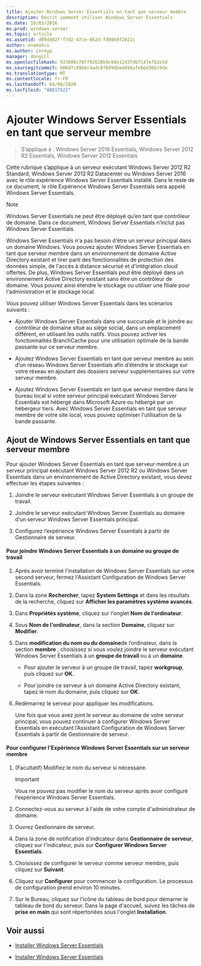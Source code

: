 ```yaml
---
title: Ajouter Windows Server Essentials en tant que serveur membre
description: Décrit comment utiliser Windows Server Essentials
ms.date: 10/03/2016
ms.prod: windows-server
ms.topic: article
ms.assetid: d09dd82f-f7d2-47ce-862d-fd9869f2021c
author: nnamuhcs
ms.author: coreyp
manager: dongill
ms.openlocfilehash: 933606c70ff92620b9c04e12d37db7147ef82e3d
ms.sourcegitcommit: b00d7c8968c4adc8f699dbee694afe6ed36bc9de
ms.translationtype: MT
ms.contentlocale: fr-FR
ms.lasthandoff: 04/08/2020
ms.locfileid: "80817522"
---
```

# <a name="add-windows-server-essentials-as-a-member-server"></a>Ajouter Windows Server Essentials en tant que serveur membre

>S’applique à : Windows Server 2016 Essentials, Windows Server 2012 R2 Essentials, Windows Server 2012 Essentials

Cette rubrique s’applique à un serveur exécutant Windows Server 2012 R2 Standard, Windows Server 2012 R2 Datacenter ou Windows Server 2016 avec le rôle expérience Windows Server Essentials installé. Dans le reste de ce document, le rôle Expérience Windows Server Essentials sera appelé Windows Server Essentials.  
  
> [!NOTE]
>   Windows Server Essentials ne peut être déployé qu’en tant que contrôleur de domaine. Dans ce document, Windows Server Essentials n’inclut pas Windows Server Essentials.  
  
 Windows Server Essentials n'a pas besoin d'être un serveur principal dans un domaine Windows. Vous pouvez ajouter Windows Server Essentials en tant que serveur membre dans un environnement de domaine Active Directory existant et tirer parti des fonctionnalités de protection des données simple, de l'accès à distance sécurisé et d'intégration cloud offertes. De plus, Windows Server Essentials peut être déployé dans un environnement Active Directory existant sans être un contrôleur de domaine. Vous pouvez ainsi étendre le stockage ou utiliser une filiale pour l'administration et le stockage local.  
  
 Vous pouvez utiliser Windows Server Essentials dans les scénarios suivants :  
  
-   Ajouter Windows Server Essentials dans une succursale et le joindre au contrôleur de domaine situé au siège social, dans un emplacement différent, en utilisant les outils natifs. Vous pouvez activer les fonctionnalités BranchCache pour une utilisation optimale de la bande passante sur ce serveur membre.  
  
-   Ajoutez Windows Server Essentials en tant que serveur membre au sein d’un réseau Windows Server Essentials afin d’étendre le stockage sur votre réseau en ajoutant des dossiers serveur supplémentaires sur votre serveur membre.  
  
-   Ajoutez Windows Server Essentials en tant que serveur membre dans le bureau local si votre serveur principal exécutant Windows Server Essentials est hébergé dans Microsoft Azure ou hébergé par un hébergeur tiers. Avec Windows Server Essentials en tant que serveur membre de votre site local, vous pouvez optimiser l'utilisation de la bande passante.  
  
## <a name="adding-windows-server-essentials-as-a-member-server"></a>Ajout de Windows Server Essentials en tant que serveur membre  
 Pour ajouter Windows Server Essentials en tant que serveur membre à un serveur principal exécutant Windows Server 2012 R2 ou Windows Server Essentials dans un environnement de Active Directory existant, vous devez effectuer les étapes suivantes :  
  
1.  Joindre le serveur exécutant Windows Server Essentials à un groupe de travail.  
  
2.  Joindre le serveur exécutant Windows Server Essentials au domaine d’un serveur Windows Server Essentials principal.  
  
3.  Configurez l’expérience Windows Server Essentials à partir de Gestionnaire de serveur.  
  
#### <a name="to-join-windows-server-essentials-to-a-workgroup-or-domain"></a>Pour joindre Windows Server Essentials à un domaine ou groupe de travail  
  
1. Après avoir terminé l'installation de Windows Server Essentials sur votre second serveur, fermez l'Assistant Configuration de Windows Server Essentials.  
  
2. Dans la zone **Rechercher**, tapez **System Settings** et dans les résultats de la recherche, cliquez sur **Afficher les paramètres système avancés**.  
  
3. Dans **Propriétés système**, cliquez sur l'onglet **Nom de l'ordinateur**.  
  
4. Sous **Nom de l'ordinateur**, dans la section **Domaine**, cliquez sur **Modifier**.  
  
5. Dans **modification du nom ou du domaine**de l’ordinateur, dans la section **membre** , choisissez si vous voulez joindre le serveur exécutant Windows Server Essentials à un **groupe de travail** ou à un **domaine**.  
  
   -   Pour ajouter le serveur à un groupe de travail, tapez **workgroup**, puis cliquez sur **OK**.  
  
   -   Pour joindre ce serveur à un domaine Active Directory existant, tapez le nom du domaine, puis cliquez sur **OK**.  
  
6. Redémarrez le serveur pour appliquer les modifications.  
  
   Une fois que vous avez joint le serveur au domaine de votre serveur principal, vous pouvez continuer à configurer Windows Server Essentials en exécutant l’Assistant Configuration de Windows Server Essentials à partir de Gestionnaire de serveur.  
  
#### <a name="to-configure-windows-server-essentials-experience-on-a-member-server"></a>Pour configurer l'Expérience Windows Server Essentials sur un serveur membre  
  
1.  (Facultatif) Modifiez le nom du serveur si nécessaire.  
  
    > [!IMPORTANT]
    >  Vous ne pouvez pas modifier le nom du serveur après avoir configuré l’expérience Windows Server Essentials.  
  
2.  Connectez-vous au serveur à l'aide de votre compte d'administrateur de domaine.  
  
3.  Ouvrez Gestionnaire de serveur.  
  
4.  Dans la zone de notification d'indicateur dans **Gestionnaire de serveur**, cliquez sur l'indicateur, puis sur **Configurer Windows Server Essentials**.  
  
5.  Choisissez de configurer le serveur comme serveur membre, puis cliquez sur **Suivant**.  
  
6.  Cliquez sur **Configurer** pour commencer la configuration. Le processus de configuration prend environ 10 minutes.  
  
7.  Sur le Bureau, cliquez sur l'icône du tableau de bord pour démarrer le tableau de bord du serveur. Dans la page d'accueil, suivez les tâches de **prise en main** qui sont répertoriées sous l'onglet **Installation**.  
  
## <a name="see-also"></a>Voir aussi  
  

-   [Installer Windows Server Essentials](Install-Windows-Server-Essentials.md)

-   [Installer Windows Server Essentials](../install/Install-Windows-Server-Essentials.md)

